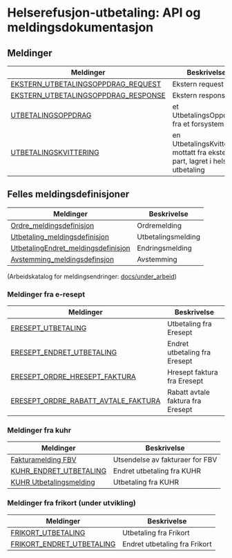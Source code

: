 # Helserefusjon-utbetaling: API og meldingsdokumentasjon

## Meldinger
Meldinger |  Beskrivelse
-----|------------
[EKSTERN_UTBETALINGSOPPDRAG_REQUEST](docs/EKSTERN_UTBETALINGSOPPDRAG_REQUEST.md) | Ekstern request
[EKSTERN_UTBETALINGSOPPDRAG_RESPONSE](docs/EKSTERN_UTBETALINGSOPPDRAG_RESPONSE.md) | Ekstern response
[UTBETALINGSOPPDRAG](docs/UTBETALINGSOPPDRAG.md) | et UtbetalingsOppdrag fra et forsystem
[UTBETALINGSKVITTERING](docs/UTBETALINGSKVITTERING.md) | en UtbetalingsKvittering mottatt fra ekstern part, lagret i helse-utbetaling 

## Felles meldingsdefinisjoner
Meldinger |  Beskrivelse
-----|------------
[Ordre_meldingsdefinisjon](docs/Ordre_meldingsdefinisjon.md) | Ordremelding
[Utbetaling_meldingsdefinisjon](docs/Utbetaling_meldingsdefinisjon.md) | Utbetalingsmelding
[UtbetalingEndret_meldingsdefinisjon](docs/UtbetalingEndret_meldingsdefinisjon.md) | Endringsmelding
[Avstemming_meldingsdefinsjon](docs/Avstemming_meldingsdefinisjon.md) | Avstemming

(Arbeidskatalog for meldingsendringer: [docs/under_arbeid](docs/under_arbeid))

### Meldinger fra e-resept
Meldinger |  Beskrivelse
-----|------------
[ERESEPT_UTBETALING](docs/eresept/ERESEPT_UTBETALING.md) | Utbetaling fra Eresept
[ERESEPT_ENDRET_UTBETALING](docs/eresept/ERESEPT_ENDRET_UTBETALING.md) | Endret utbetaling fra Eresept
[ERESEPT_ORDRE_HRESEPT_FAKTURA](docs/eresept/ERESEPT_ORDRE_HRESEPT_FAKTURA.md) | Hresept faktura fra Eresept
[ERESEPT_ORDRE_RABATT_AVTALE_FAKTURA](docs/eresept/ERESEPT_ORDRE_RABATT_AVTALE_FAKTURA.md) | Rabatt avtale faktura fra Eresept

### Meldinger fra kuhr
Meldinger |  Beskrivelse
-----|------------
[Fakturamelding FBV](docs/kuhr/FBV_FAKTURAMELDING.md) | Utsendelse av fakturaer for FBV
[KUHR_ENDRET_UTBETALING](docs/kuhr/KUHR_ENDRET_UTBETALING.md) | Endret utbetaling fra KUHR
[KUHR Utbetalingsmelding](docs/kuhr/KUHR_UTBETALINGSMELDING.md) | Utbetaling fra KUHR

### Meldinger fra frikort (under utvikling)
Meldinger |  Beskrivelse
-----|------------
[FRIKORT_UTBETALING](docs/frikort/FRIKORT_UTBETALING.md) | Utbetaling fra Frikort
[FRIKORT_ENDRET_UTBETALING](docs/frikort/FRIKORT_ENDRET_UTBETALING.md) | Endret utbetaling fra Frikort
